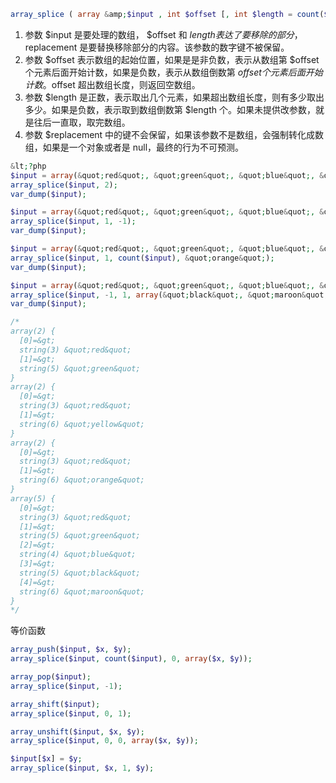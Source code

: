 ```php
array_splice ( array &amp;$input , int $offset [, int $length = count($input) [, mixed $replacement = array() ]] ) : array
```

1. 参数 $input 是要处理的数组， $offset 和 $length 表达了要移除的部分，$replacement 是要替换移除部分的内容。该参数的数字键不被保留。
2. 参数 $offset 表示数组的起始位置，如果是是非负数，表示从数组第 $offset 个元素后面开始计数，如果是负数，表示从数组倒数第 $offset 个元素后面开始计数。$offset 超出数组长度，则返回空数组。
3. 参数 $length 是正数，表示取出几个元素，如果超出数组长度，则有多少取出多少。如果是负数，表示取到数组倒数第 $length 个。如果未提供改参数，就是往后一直取，取完数组。
4. 参数 $replacement 中的键不会保留，如果该参数不是数组，会强制转化成数组，如果是一个对象或者是 null，最终的行为不可预测。

```php
&lt;?php
$input = array(&quot;red&quot;, &quot;green&quot;, &quot;blue&quot;, &quot;yellow&quot;);
array_splice($input, 2);
var_dump($input);

$input = array(&quot;red&quot;, &quot;green&quot;, &quot;blue&quot;, &quot;yellow&quot;);
array_splice($input, 1, -1);
var_dump($input);

$input = array(&quot;red&quot;, &quot;green&quot;, &quot;blue&quot;, &quot;yellow&quot;);
array_splice($input, 1, count($input), &quot;orange&quot;);
var_dump($input);

$input = array(&quot;red&quot;, &quot;green&quot;, &quot;blue&quot;, &quot;yellow&quot;);
array_splice($input, -1, 1, array(&quot;black&quot;, &quot;maroon&quot;));
var_dump($input);

/*
array(2) {
  [0]=&gt;
  string(3) &quot;red&quot;
  [1]=&gt;
  string(5) &quot;green&quot;
}
array(2) {
  [0]=&gt;
  string(3) &quot;red&quot;
  [1]=&gt;
  string(6) &quot;yellow&quot;
}
array(2) {
  [0]=&gt;
  string(3) &quot;red&quot;
  [1]=&gt;
  string(6) &quot;orange&quot;
}
array(5) {
  [0]=&gt;
  string(3) &quot;red&quot;
  [1]=&gt;
  string(5) &quot;green&quot;
  [2]=&gt;
  string(4) &quot;blue&quot;
  [3]=&gt;
  string(5) &quot;black&quot;
  [4]=&gt;
  string(6) &quot;maroon&quot;
}
*/
```

等价函数

```php
array_push($input, $x, $y);
array_splice($input, count($input), 0, array($x, $y));

array_pop($input);
array_splice($input, -1);

array_shift($input);
array_splice($input, 0, 1);

array_unshift($input, $x, $y);
array_splice($input, 0, 0, array($x, $y));

$input[$x] = $y; 
array_splice($input, $x, 1, $y);
```